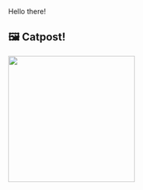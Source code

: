 Hello there!



## 🖼️ Catpost!

<sub>
    <img src="https://cdn2.thecatapi.com/images/dvv.jpg" height="256">
</sub>

